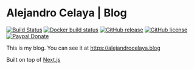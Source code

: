 # Alejandro Celaya | Blog

[![Build Status](https://img.shields.io/travis/acelaya/alejandrocelaya.blog.svg?style=flat-square)](https://travis-ci.org/acelaya/alejandrocelaya.blog)
[![Docker build status](https://img.shields.io/docker/cloud/build/acelaya/blog.svg?style=flat-square)](https://hub.docker.com/r/acelaya/blog/)
[![GitHub release](https://img.shields.io/github/tag/acelaya/alejandrocelaya.blog.svg?style=flat-square)](https://github.com/acelaya/alejandrocelaya.blog/releases)
[![GitHub license](https://img.shields.io/github/license/acelaya/alejandrocelaya.blog.svg?style=flat-square)](https://github.com/acelaya/alejandrocelaya.blog/blob/master/LICENSE)
[![Paypal Donate](https://img.shields.io/badge/Donate-paypal-blue.svg?style=flat-square&logo=paypal&colorA=cccccc)](https://acel.me/donate)

This is my blog. You can see it at https://alejandrocelaya.blog

Built on top of [Next.js](https://nextjs.org/)
